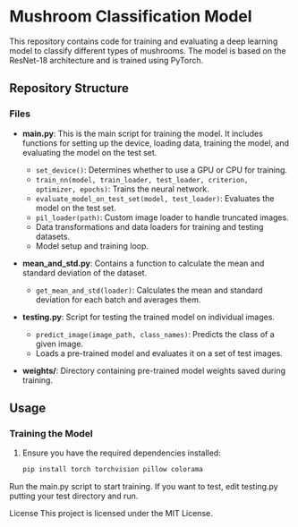 # Mushroom Classification Model

This repository contains code for training and evaluating a deep learning model to classify different types of mushrooms. The model is based on the ResNet-18 architecture and is trained using PyTorch.

## Repository Structure
### Files

- **main.py**: This is the main script for training the model. It includes functions for setting up the device, loading data, training the model, and evaluating the model on the test set.
  - `set_device()`: Determines whether to use a GPU or CPU for training.
  - `train_nn(model, train_loader, test_loader, criterion, optimizer, epochs)`: Trains the neural network.
  - `evaluate_model_on_test_set(model, test_loader)`: Evaluates the model on the test set.
  - `pil_loader(path)`: Custom image loader to handle truncated images.
  - Data transformations and data loaders for training and testing datasets.
  - Model setup and training loop.

- **mean_and_std.py**: Contains a function to calculate the mean and standard deviation of the dataset.
  - `get_mean_and_std(loader)`: Calculates the mean and standard deviation for each batch and averages them.

- **testing.py**: Script for testing the trained model on individual images.
  - `predict_image(image_path, class_names)`: Predicts the class of a given image.
  - Loads a pre-trained model and evaluates it on a set of test images.

- **weights/**: Directory containing pre-trained model weights saved during training.

## Usage

### Training the Model

1. Ensure you have the required dependencies installed:
   ```sh
   pip install torch torchvision pillow colorama

Run the main.py script to start training.
If you want to test, edit testing.py putting your test directory and run. 

License
This project is licensed under the MIT License.
